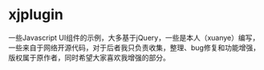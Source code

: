 xjplugin
========

一些Javascript UI组件的示例，大多基于jQuery，一些是本人（xuanye）编写，一些来自于网络开源代码，对于后者我只负责收集，整理、bug修复和功能增强，版权属于原作者，同时希望大家喜欢我增强的部分。

